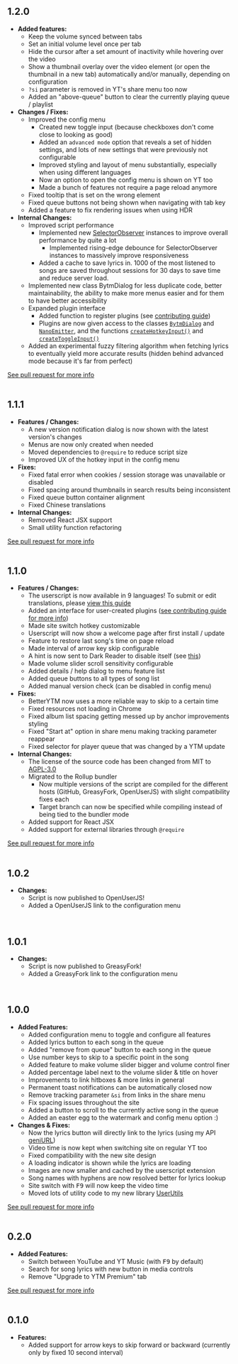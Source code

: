 ## 1.2.0
- **Added features:**
	- Keep the volume synced between tabs
	- Set an initial volume level once per tab
	- Hide the cursor after a set amount of inactivity while hovering over the video
	- Show a thumbnail overlay over the video element (or open the thumbnail in a new tab) automatically and/or manually, depending on configuration
	- `?si` parameter is removed in YT's share menu too now
	- Added an "above-queue" button to clear the currently playing queue / playlist
- **Changes / Fixes:**
  - Improved the config menu
    - Created new toggle input (because checkboxes don't come close to looking as good)
    - Added an `advanced mode` option that reveals a set of hidden settings, and lots of new settings that were previously not configurable
    - Improved styling and layout of menu substantially, especially when using different languages
    - Now an option to open the config menu is shown on YT too
    - Made a bunch of features not require a page reload anymore
  - Fixed tooltip that is set on the wrong element
  - Fixed queue buttons not being shown when navigating with tab key
  - Added a feature to fix rendering issues when using HDR
- **Internal Changes:**
  - Improved script performance
    - Implemented new [SelectorObserver](https://github.com/Sv443-Network/UserUtils#selectorobserver) instances to improve overall performance by quite a lot
      - Implemented rising-edge debounce for SelectorObserver instances to massively improve responsiveness
    - Added a cache to save lyrics in. 1000 of the most listened to songs are saved throughout sessions for 30 days to save time and reduce server load.
  - Implemented new class BytmDialog for less duplicate code, better maintainability, the ability to make more menus easier and for them to have better accessibility
  - Expanded plugin interface
    - Added function to register plugins (see [contributing guide](https://github.com/Sv443/BetterYTM/blob/develop/contributing.md#registerplugin))
    - Plugins are now given access to the classes [`BytmDialog`](https://github.com/Sv443/BetterYTM/blob/0f2563541289e383a87b1dd34e6b3f86baf34c63/contributing.md#bytmdialog) and [`NanoEmitter`](https://github.com/Sv443/BetterYTM/blob/0f2563541289e383a87b1dd34e6b3f86baf34c63/contributing.md#nanoemitter), and the functions [`createHotkeyInput()`](https://github.com/Sv443/BetterYTM/blob/0f2563541289e383a87b1dd34e6b3f86baf34c63/contributing.md#createhotkeyinput) and [`createToggleInput()`](https://github.com/Sv443/BetterYTM/blob/0f2563541289e383a87b1dd34e6b3f86baf34c63/contributing.md#createtoggleinput)
  - Added an experimental fuzzy filtering algorithm when fetching lyrics to eventually yield more accurate results (hidden behind advanced mode because it's far from perfect)

<div class="pr-link-cont">
  <a href="https://github.com/Sv443/BetterYTM/pull/52" rel="noopener noreferrer">See pull request for more info</a>
</div>

<div class="split"></div>
<br>

## 1.1.1
- **Features / Changes:**
  - A new version notification dialog is now shown with the latest version's changes
  - Menus are now only created when needed
  - Moved dependencies to `@require` to reduce script size
  - Improved UX of the hotkey input in the config menu
- **Fixes:**
  - Fixed fatal error when cookies / session storage was unavailable or disabled
  - Fixed spacing around thumbnails in search results being inconsistent
  - Fixed queue button container alignment
  - Fixed Chinese translations
- **Internal Changes:**
  - Removed React JSX support
  - Small utility function refactoring
  
<div class="pr-link-cont">
  <a href="https://github.com/Sv443/BetterYTM/pull/47" rel="noopener noreferrer">See pull request for more info</a>
</div>

<div class="split"></div>
<br>

## 1.1.0
- **Features / Changes:**
  - The userscript is now available in 9 languages! To submit or edit translations, please [view this guide](https://github.com/Sv443/BetterYTM/blob/main/contributing.md#submitting-translations)
  - Added an interface for user-created plugins ([see contributing guide for more info](https://github.com/Sv443/BetterYTM/blob/develop/contributing.md#developing-a-plugin-that-interfaces-with-betterytm))
  - Made site switch hotkey customizable
  - Userscript will now show a welcome page after first install / update
  - Feature to restore last song's time on page reload
  - Made interval of arrow key skip configurable
  - A hint is now sent to Dark Reader to disable itself (see [this](https://github.com/darkreader/darkreader/discussions/6868#discussioncomment-3109841))
  - Made volume slider scroll sensitivity configurable
  - Added details / help dialog to menu feature list
  - Added queue buttons to all types of song list
  - Added manual version check (can be disabled in config menu)
- **Fixes:**
  - BetterYTM now uses a more reliable way to skip to a certain time
  - Fixed resources not loading in Chrome
  - Fixed album list spacing getting messed up by anchor improvements styling
  - Fixed "Start at" option in share menu making tracking parameter reappear
  - Fixed selector for player queue that was changed by a YTM update
- **Internal Changes:**
  - The license of the source code has been changed from MIT to [AGPL-3.0](https://github.com/Sv443/BetterYTM/blob/main/LICENSE.txt)
  - Migrated to the Rollup bundler
    - Now multiple versions of the script are compiled for the different hosts (GitHub, GreasyFork, OpenUserJS) with slight compatibility fixes each
    - Target branch can now be specified while compiling instead of being tied to the bundler mode
  - Added support for React JSX
  - Added support for external libraries through `@require`
  
<div class="pr-link-cont">
  <a href="https://github.com/Sv443/BetterYTM/pull/35" rel="noopener noreferrer">See pull request for more info</a>
</div>

<div class="split"></div>
<br>

## 1.0.2
- **Changes:**
  - Script is now published to OpenUserJS!
  - Added a OpenUserJS link to the configuration menu

<div class="split"></div>
<br>

## 1.0.1
- **Changes:**
  - Script is now published to GreasyFork!
  - Added a GreasyFork link to the configuration menu

<div class="split"></div>
<br>

## 1.0.0
- **Added Features:**
  - Added configuration menu to toggle and configure all features
  - Added lyrics button to each song in the queue
  - Added "remove from queue" button to each song in the queue
  - Use number keys to skip to a specific point in the song
  - Added feature to make volume slider bigger and volume control finer
  - Added percentage label next to the volume slider & title on hover
  - Improvements to link hitboxes & more links in general
  - Permanent toast notifications can be automatically closed now
  - Remove tracking parameter `&si` from links in the share menu
  - Fix spacing issues throughout the site
  - Added a button to scroll to the currently active song in the queue
  - Added an easter egg to the watermark and config menu option :)
- **Changes & Fixes:**
  - Now the lyrics button will directly link to the lyrics (using my API [geniURL](https://github.com/Sv443/geniURL))
  - Video time is now kept when switching site on regular YT too
  - Fixed compatibility with the new site design
  - A loading indicator is shown while the lyrics are loading
  - Images are now smaller and cached by the userscript extension
  - Song names with hyphens are now resolved better for lyrics lookup
  - Site switch with <kbd>F9</kbd> will now keep the video time
  - Moved lots of utility code to my new library [UserUtils](https://github.com/Sv443-Network/UserUtils)
  
<div class="pr-link-cont">
  <a href="https://github.com/Sv443/BetterYTM/pull/9" rel="noopener noreferrer">See pull request for more info</a>
</div>

<div class="split"></div>
<br>

## 0.2.0

- **Added Features:**
  - Switch between YouTube and YT Music (with <kbd>F9</kbd> by default)
  - Search for song lyrics with new button in media controls
  - Remove "Upgrade to YTM Premium" tab
  
<div class="pr-link-cont">
  <a href="https://github.com/Sv443/BetterYTM/pull/3" rel="noopener noreferrer">See pull request for more info</a>
</div>

<div class="split"></div>
<br>

## 0.1.0

- **Features:**
  - Added support for arrow keys to skip forward or backward (currently only by fixed 10 second interval)
